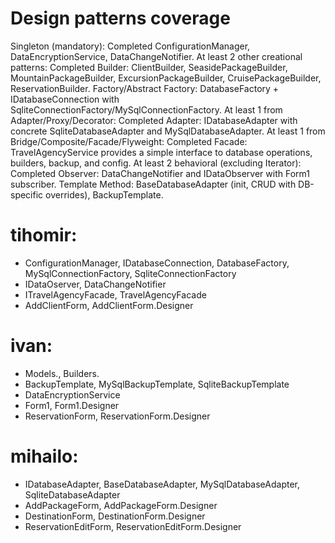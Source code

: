 # Design patterns coverage
Singleton (mandatory): Completed
ConfigurationManager, DataEncryptionService, DataChangeNotifier.
At least 2 other creational patterns: Completed
Builder: ClientBuilder, SeasidePackageBuilder, MountainPackageBuilder, ExcursionPackageBuilder, CruisePackageBuilder, ReservationBuilder.
Factory/Abstract Factory: DatabaseFactory + IDatabaseConnection with SqliteConnectionFactory/MySqlConnectionFactory.
At least 1 from Adapter/Proxy/Decorator: Completed
Adapter: IDatabaseAdapter with concrete SqliteDatabaseAdapter and MySqlDatabaseAdapter.
At least 1 from Bridge/Composite/Facade/Flyweight: Completed
Facade: TravelAgencyService provides a simple interface to database operations, builders, backup, and config.
At least 2 behavioral (excluding Iterator): Completed
Observer: DataChangeNotifier and IDataObserver with Form1 subscriber.
Template Method: BaseDatabaseAdapter (init, CRUD with DB-specific overrides), BackupTemplate.

# tihomir:
- ConfigurationManager, IDatabaseConnection, DatabaseFactory, MySqlConnectionFactory, SqliteConnectionFactory
- IDataOserver, DataChangeNotifier
- ITravelAgencyFacade, TravelAgencyFacade
- AddClientForm, AddClientForm.Designer

# ivan:
- Models., Builders.
- BackupTemplate, MySqlBackupTemplate, SqliteBackupTemplate
- DataEncryptionService
- Form1, Form1.Designer
- ReservationForm, ReservationForm.Designer

# mihailo:
- IDatabaseAdapter, BaseDatabaseAdapter, MySqlDatabaseAdapter, SqliteDatabaseAdapter
- AddPackageForm, AddPackageForm.Designer
- DestinationForm, DestinationForm.Designer
- ReservationEditForm, ReservationEditForm.Designer